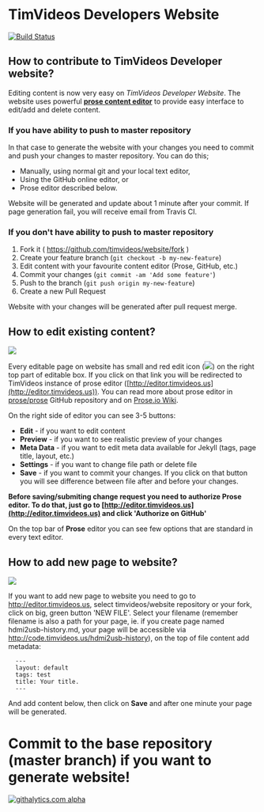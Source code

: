 # TimVideos Developers Website

[![Build Status](https://travis-ci.org/timvideos/website.svg?branch=master)](https://travis-ci.org/timvideos/website)

## How to contribute to TimVideos Developer website?

Editing content is now very easy on _TimVideos Developer Website_. The website uses powerful [**prose content editor**](prose.io) to provide easy interface to edit/add and delete content.

### If you have ability to push to master repository

In that case to generate the website with your changes you need to commit and push your changes to master repository. You can do this;
 * Manually, using normal git and your local text editor,
 * Using the GitHub online editor, or
 * Prose editor described below.

Website will be generated and update about 1 minute after your commit. If page generation fail, you will receive email from Travis CI.

### If you don't have ability to push to master repository

1. Fork it ( <https://github.com/timvideos/website/fork> )
2. Create your feature branch (`git checkout -b my-new-feature`)
3. Edit content with your favourite content editor (Prose, GitHub, etc.)
4. Commit your changes (`git commit -am 'Add some feature'`)
5. Push to the branch (`git push origin my-new-feature`)
6. Create a new Pull Request

Website with your changes will be generated after pull request merge.

## How to edit existing content?

![](http://drive.google.com/uc?export=view&id=0B01dRm0dflH1U3gydHhQclNzdWc)

Every editable page on website has small and red edit icon (![](http://drive.google.com/uc?export=view&id=0B01dRm0dflH1TzQxRnM3RnlyZ1U)) on the right top part of editable box. If you click on that link you will be redirected to TimVideos instance of prose editor ([http://editor.timvideos.us](http://editor.timvideos.us)). You can read more about prose editor in [prose/prose](http://github.com/prose/prose) GitHub repository and on [Prose.io Wiki](https://github.com/prose/prose/wiki).

On the right side of editor you can see 3-5 buttons:
- **Edit** - if you want to edit content
- **Preview** - if you want to see realistic preview of your changes
- **Meta Data** - if you want to edit meta data available for Jekyll (tags, page title, layout, etc.)
- **Settings** - if you want to change file path or delete file
- **Save** - if you want to commit your changes. If you click on that button you will see difference between file after and before your changes.

**Before saving/submiting change request you need to authorize Prose editor. To do that, just go to [http://editor.timvideos.us](http://editor.timvideos.us) and click 'Authorize on GitHub'**

On the top bar of **Prose** editor you can see few options that are standard in every text editor.

## How to add new page to website?

![](http://drive.google.com/uc?export=view&id=0B01dRm0dflH1eEthUldnNFl4Ym8)

If you want to add new page to website you need to go to <http://editor.timvideos.us>, select timvideos/website repository or your fork, click on big, green button 'NEW FILE'.
Select your filename (remember filename is also a path for your page, ie. if you create page named hdmi2usb-history.md, your page will be accessible via http://code.timvideos.us/hdmi2usb-history), on the top of file content add metadata:

      ---
      layout: default
      tags: test
      title: Your title.
      ---

And add content below, then click on **Save** and after one minute your page will be generated.

# Commit to the base repository (master branch) if you want to generate website!

[![githalytics.com alpha](https://cruel-carlota.pagodabox.com/9f3b89d7feac43bbbd791b9313d2e7e3 "githalytics.com")](http://githalytics.com/github.com/timvideos)
